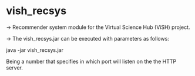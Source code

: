 vish_recsys
===========

-> Recommender system module for the Virtual Science Hub (ViSH) project.

-> The vish_recsys.jar can be executed with parameters as follows:

java -jar vish_recsys.jar <port>

Being <port> a number that specifies in which port will listen on the the HTTP server.